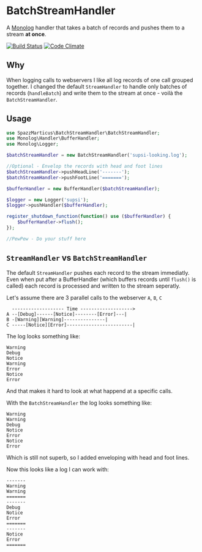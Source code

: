 # BatchStreamHandler 

A [Monolog](https://github.com/Seldaek/monolog) handler that takes a batch of records and pushes them to a stream **at once**.

[![Build Status](https://travis-ci.org/SpazzMarticus/monolog-batchstreamhandler.svg?branch=master)](https://travis-ci.org/SpazzMarticus/monolog-batchstreamhandler) [![Code Climate](https://codeclimate.com/github/SpazzMarticus/monolog-batchstreamhandler/badges/gpa.svg)](https://codeclimate.com/github/SpazzMarticus/monolog-batchstreamhandler)

## Why

When logging calls to webservers I like all log records of one call grouped together. I changed the default `StreamHandler` to handle only batches of records (`handleBatch`) and write them to the stream at once - voilà the `BatchStreamHandler`.

## Usage

```php
use SpazzMarticus\BatchStreamHandler\BatchStreamHandler;
use Monolog\Handler\BufferHandler;
use Monolog\Logger;

$batchStreamHandler = new BatchStreamHandler('supsi-looking.log');

//Optional - Envelop the records with head and foot lines
$batchStreamHandler->pushHeadLine('-------');
$batchStreamHandler->pushFootLine('=======');

$bufferHandler = new BufferHandler($batchStreamHandler);

$logger = new Logger('supsi');
$logger->pushHandler($bufferHandler);

register_shutdown_function(function() use ($bufferHandler) {
    $bufferHandler->flush();
});

//PewPew - Do your stuff here
```

## `StreamHandler` vs `BatchStreamHandler`

The default `StreamHandler` pushes each record to the stream immediatly. Even when put after a BufferHandler (which buffers records until `flush()` is called) each record is processed and written to the stream seperatly.

Let's assume there are 3 parallel calls to the webserver `A`, `B`, `C`

```
  ------------------- Time ------------------->
A --[Debug]------[Notice]--------[Error]---|
B -[Warning][Warning]---------------|
C -----[Notice][Error]------------------------|
```

The log looks something like:

```
Warning
Debug
Notice
Warning
Error
Notice
Error
```

And that makes it hard to look at what happend at a specific calls.

With the `BatchStreamHandler` the log looks something like:

```
Warning
Warning
Debug
Notice
Error
Notice
Error
``` 

Which is still not superb, so I added enveloping with head and foot lines. 

Now this looks like a log I can work with:

```
-------
Warning
Warning
=======
-------
Debug
Notice
Error
=======
-------
Notice
Error
=======
``` 




